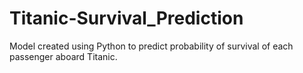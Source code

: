 # Titanic-Survival_Prediction

Model created using Python to predict probability of survival of each passenger aboard Titanic.
